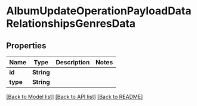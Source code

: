 # AlbumUpdateOperationPayloadDataRelationshipsGenresData

## Properties
Name | Type | Description | Notes
------------ | ------------- | ------------- | -------------
**id** | **String** |  | 
**type** | **String** |  | 

[[Back to Model list]](../README.md#documentation-for-models) [[Back to API list]](../README.md#documentation-for-api-endpoints) [[Back to README]](../README.md)


